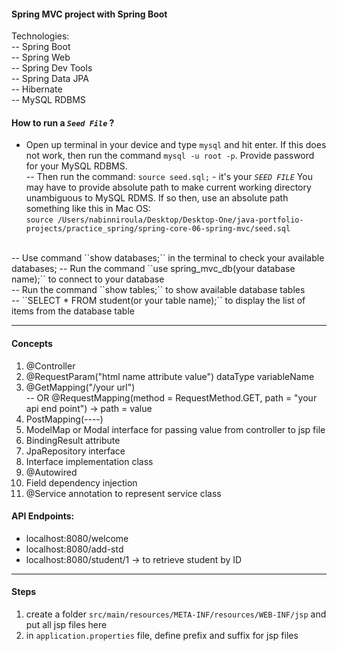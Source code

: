 #### Spring MVC project with Spring Boot
Technologies:<br>
-- Spring Boot <br>
-- Spring Web <br>
-- Spring Dev Tools <br>
-- Spring Data JPA <br>
-- Hibernate <br>
-- MySQL RDBMS <br>


#### How to run a <i>``Seed File``</i> ? 

- Open up terminal in your device and type ``mysql`` and hit enter. If this does not work, then run the command ``mysql -u root -p``. Provide password for your MySQL RDBMS. <br>
	-- Then run the command: ``source seed.sql;`` - it's your <i>``SEED FILE``</i> You may have to provide absolute path to make current working directory unambiguous to MySQL RDMS. If so then, use an absolute path something like this in Mac OS: <br>
``source /Users/nabinniroula/Desktop/Desktop-One/java-portfolio-projects/practice_spring/spring-core-06-spring-mvc/seed.sql``
<br>
	-- Use command ``show databases;`` in the terminal to check your available databases;
	-- Run the command ``use spring_mvc_db(your database name);`` to connect to your database <br>
	-- Run the command ``show tables;`` to show available database tables <br>
	-- ``SELECT * FROM student(or your table name);`` to display the list of items from the database table <br>
	
<hr>

#### Concepts
1. @Controller <br>
2. @RequestParam("html name attribute value") dataType variableName <br>
3. @GetMapping("/your url") <br>
	-- OR @RequestMapping(method = RequestMethod.GET, path = "your api end point") -> path = value <br>
4. PostMapping(----)
5. ModelMap or Modal interface for passing value from controller to jsp file
6. BindingResult attribute
7. JpaRepository interface
8. Interface implementation class
9. @Autowired
10. Field dependency injection
11. @Service annotation to represent service class


#### API Endpoints:
- localhost:8080/welcome <br>
- localhost:8080/add-std <br>
- localhost:8080/student/1 -> to retrieve student by ID  <br>

<hr>

#### Steps
1. create a folder ``src/main/resources/META-INF/resources/WEB-INF/jsp`` and put all jsp files here <br>
2. in ``application.properties`` file, define prefix and suffix for jsp files
